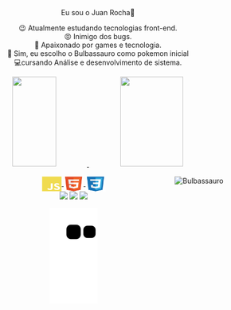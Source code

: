 <div align="center">
 <Hello Word/> Eu sou o Juan Rocha🖖

 😉 Atualmente estudando tecnologias front-end. <br>
 😡 Inimigo dos bugs. <br>
 👾 Apaixonado por games e tecnologia. <br>
 🤡 Sim, eu escolho o Bulbassauro como pokemon inicial <br>
 💻cursando Análise e desenvolvimento de sistema.
</div> 
<div align="center">
  <a href="https://github.com/rafaballerini">
  <img width="42%" height="180em" src="https://github-readme-stats.vercel.app/api?username=Baldinoo&show_icons=true&theme=chartreuse-dark&include_all_commits=true&count_private=true"/>
  <img height="180em" width="50%" src="https://github-readme-stats.vercel.app/api/top-langs/?username=Baldinoo&layout=compact&langs_count=7&theme=chartreuse-dark"/>
</div>
  <div style="display: inline_block" align="center"><br>
  <img align="center" alt="Rafa-Js" height="30" width="40" src="https://raw.githubusercontent.com/devicons/devicon/master/icons/javascript/javascript-plain.svg">
  <img align="center" alt="Rafa-HTML" height="30" width="40" src="https://raw.githubusercontent.com/devicons/devicon/master/icons/html5/html5-original.svg">
  <img align="center" alt="Rafa-CSS" height="30" width="40" src="https://raw.githubusercontent.com/devicons/devicon/master/icons/css3/css3-original.svg">
    <img  align="right" alt="Bulbassauro" height="150" style="border-radius:50x;"
         src="https://archives.bulbagarden.net/media/upload/2/21/001Bulbasaur.png"
  </div>

  <div align="center">
  <a href="https://www.instagram.com/imbaldino/" target="_blank"><img src="https://img.shields.io/badge/-Instagram-%23E4405F?style=for-the-badge&logo=instagram&logoColor=white" target="_blank"></a>
  <a href = "mailto:juanleandrorocha@gmail.com"><img src="https://img.shields.io/badge/-Gmail-%23333?style=for-the-badge&logo=gmail&logoColor=white" target="_blank"></a>
  <a href="https://www.linkedin.com/in/juan-rocha-290698131/" target="_blank"><img src="https://img.shields.io/badge/-LinkedIn-%230077B5?style=for-the-badge&logo=linkedin&logoColor=white" target="_blank"></a> 
   
   ![Snake animation](https://github.com/SilvaNeto29/SilvaNeto29/blob/output/github-contribution-grid-snake.svg)
  </div>
  

